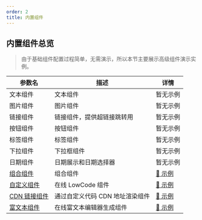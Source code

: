 ```yaml
---
order: 2
title: 内置组件
---
```


## 内置组件总览

> 由于基础组件配置过程简单，无需演示，所以本节主要展示高级组件演示实例。

| 参数名                                                    | 描述                            | 详情                                                  |
| --------------------------------------------------------- | ------------------------------- | ----------------------------------------------------- |
| 文本组件                                                  | 文本组件                        | 暂无示例                                              |
| 图片组件                                                  | 图片组件                        | 暂无示例                                              |
| 链接组件                                                  | 链接组件，提供超链接跳转用      | 暂无示例                                              |
| 按钮组件                                                  | 按钮组件                        | 暂无示例                                              |
| 标签组件                                                  | 标签组件                        | 暂无示例                                              |
| 下拉组件                                                  | 下拉框组件                      | 暂无示例                                              |
| 日期组件                                                  | 日期展示和日期选择器            | 暂无示例                                              |
| [组合组件](/drip-table-generator/components/group)        | 组合组件                        | [🔗 示例](/drip-table-generator/components/group)     |
| [自定义组件](/drip-table-generator/components/lowcode)    | 在线 LowCode 组件               | [🔗 示例](/drip-table-generator/components/lowcode)   |
| [CDN 链接组件](/drip-table-generator/components/cdn-link) | 通过自定义代码 CDN 地址渲染组件 | [🔗 示例](/drip-table-generator/components/cdn-link)  |
| [富文本组件](/drip-table-generator/components/rich-text)  | 在线富文本编辑器生成组件        | [🔗 示例](/drip-table-generator/components/rich-text) |
